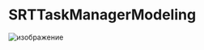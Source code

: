 # SRTTaskManagerModeling
![изображение](https://user-images.githubusercontent.com/63071210/185897131-d6cb30ed-03a5-4332-bf4b-993696153eed.png)
